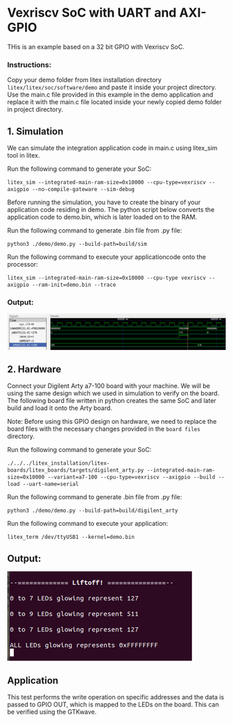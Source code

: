 # Vexriscv SoC with UART and AXI-GPIO
THis is an example based on a 32 bit GPIO with Vexriscv SoC.

### Instructions:
Copy your demo folder from litex installation directory ``litex/litex/soc/software/demo`` and paste it inside your project directory. Use the main.c file provided in this example in the demo application and replace it with the main.c file located inside your newly copied demo folder in project directory.

## 1. Simulation

We can simulate the integration application code in main.c using litex_sim tool in litex.

Run the following command to generate your SoC:
```
litex_sim --integrated-main-ram-size=0x10000 --cpu-type=vexriscv --axigpio --no-compile-gateware --sim-debug
```
Before running the simulation, you have to create the binary of your application code residing in demo. The python script below converts the application code to demo.bin, which is later loaded on to the RAM.

Run the following command to generate .bin file from .py file:
```
python3 ./demo/demo.py --build-path=build/sim
```
Run the following command to execute your applicationcode onto the processor:
```
litex_sim --integrated-main-ram-size=0x10000 --cpu-type vexriscv --axigpio --ram-init=demo.bin --trace
```
### Output:
![gpio_out.png](./../../Pictures/gpio_out.png "Optional title")

## 2. Hardware
Connect your Digilent Arty a7-100 board with your machine. We will be using the same design which we used in simulation to verify on the board. The following board file written in python creates the same SoC and later build and load it onto the Arty board.

Note: Before using this GPIO design on hardware, we need to replace the board files with the necessary changes provided in the ``board files`` directory. 

Run the following command to generate your SoC:
```
./../../litex_installation/litex-boards/litex_boards/targets/digilent_arty.py --integrated-main-ram-size=0x10000 --variant=a7-100 --cpu-type=vexriscv --axigpio --build --load --uart-name=serial
```

Run the following command to generate .bin file from .py file:

```
python3 ./demo/demo.py --build-path=build/digilent_arty
```


Run the following command to execute your application:
```
litex_term /dev/ttyUSB1 --kernel=demo.bin
```

## Output:
![gpio_hard.png](./../../Pictures/gpio_hard.png "Optional title")

## Application
This test performs the write operation on specific addresses and the data is passed to GPIO OUT, which is mapped to the LEDs on the board. This can be verified using the GTKwave.
